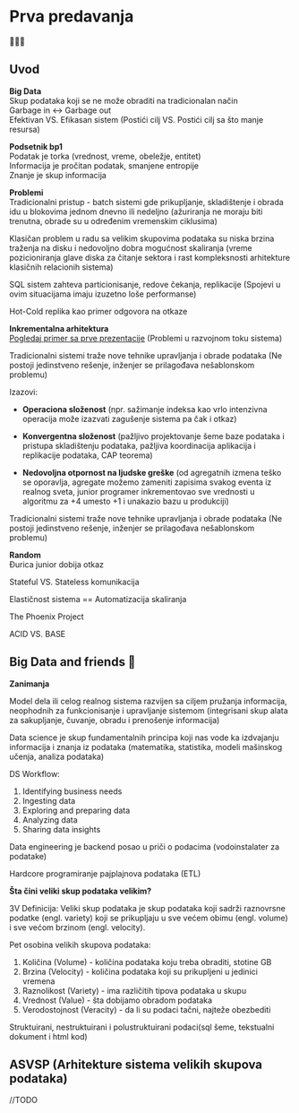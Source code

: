 # Prva predavanja
🐒🦍🦧
## Uvod
**Big Data** <br>
Skup podataka koji se ne može obraditi na tradicionalan način  <br>
Garbage in <-> Garbage out <br>
Efektivan VS. Efikasan sistem (Postići cilj VS. Postići cilj sa što manje resursa)


**Podsetnik bp1** <br>
Podatak je torka (vrednost, vreme, obeležje, entitet) <br>
Informacija je pročitan podatak, smanjene entropije <br>
Znanje je skup informacija <br>

**Problemi** <br>
Tradicionalni pristup - batch sistemi gde prikupljanje, skladištenje i obrada idu u blokovima jednom dnevno ili nedeljno (ažuriranja ne moraju biti trenutna, obrade su u određenim vremenskim ciklusima)

Klasičan problem u radu sa velikim skupovima podataka su niska brzina traženja na disku i nedovoljno dobra mogućnost skaliranja (vreme pozicioniranja glave diska za čitanje sektora i rast kompleksnosti arhitekture klasičnih relacionih sistema)

SQL sistem zahteva particionisanje, redove čekanja, replikacije (Spojevi u ovim situacijama imaju izuzetno loše performanse)

Hot-Cold replika kao primer odgovora na otkaze

**Inkrementalna arhitektura** <br>
[Pogledaj primer sa prve prezentacije](http://www.acs.uns.ac.rs/sr/node/237/4470695)  (Problemi u razvojnom toku sistema)

Tradicionalni sistemi traže nove tehnike upravljanja i obrade podataka (Ne postoji jedinstveno rešenje, inženjer se prilagođava nešablonskom problemu)<br>

Izazovi:
- **Operaciona složenost** (npr. sažimanje indeksa kao vrlo intenzivna operacija može izazvati zagušenje sistema pa čak i otkaz)

- **Konvergentna složenost** (pažljivo projektovanje šeme baze podataka i pristupa skladištenju podataka, pažljiva koordinacija aplikacija i replikacije podataka, CAP teorema)

- **Nedovoljna otpornost na ljudske greške** (od agregatnih izmena teško se oporavlja, agregate možemo zameniti zapisima svakog eventa iz realnog sveta, junior programer inkrementovao sve vrednosti u algoritmu za +4 umesto +1 i unakazio bazu u produkciji)

Tradicionalni sistemi traže nove tehnike upravljanja i obrade podataka (Ne postoji jedinstveno rešenje, inženjer se prilagođava nešablonskom problemu)<br>

 
**Random** <br>
Đurica junior dobija otkaz

Stateful VS. Stateless komunikacija

Elastičnost sistema == Automatizacija skaliranja

The Phoenix Project

ACID VS. BASE

## Big Data and friends 🤡

**Zanimanja** <br>

Model dela ili celog realnog sistema razvijen sa ciljem pružanja informacija, neophodnih za
funkcionisanje i upravljanje sistemom (integrisani skup alata za sakupljanje, čuvanje, obradu i prenošenje informacija)

Data science je skup fundamentalnih principa koji nas vode ka izdvajanju informacija i znanja iz podataka (matematika, statistika, modeli mašinskog učenja, analiza podataka)

DS Workflow:
1. Identifying business
needs
2. Ingesting data
3. Exploring and
preparing data
4. Analyzing data
5. Sharing data
insights

Data engineering je backend posao u priči o podacima (vodoinstalater za podatake)

Hardcore programiranje pajplajnova podataka (ETL)

**Šta čini veliki skup podataka velikim?** <br>

3V Definicija: Veliki skup podataka je skup podataka koji sadrži raznovrsne podatke (engl. variety) koji se
prikupljaju u sve većem obimu (engl. volume) i sve većom brzinom (engl. velocity).

Pet osobina velikih skupova podataka:
1. Količina (Volume) - količina podataka koju treba obraditi, stotine GB
2. Brzina (Velocity) - količina podataka koji su prikupljeni u jedinici vremena
3. Raznolikost (Variety) - ima različitih tipova podataka u skupu
4. Vrednost (Value) - šta dobijamo obradom podataka
5. Verodostojnost (Veracity) - da li su podaci tačni, najteže obezbediti

Struktuirani, nestruktuirani i polustruktuirani podaci(sql šeme, tekstualni dokument i html kod)

## ASVSP (Arhitekture sistema velikih skupova podataka)

//TODO

